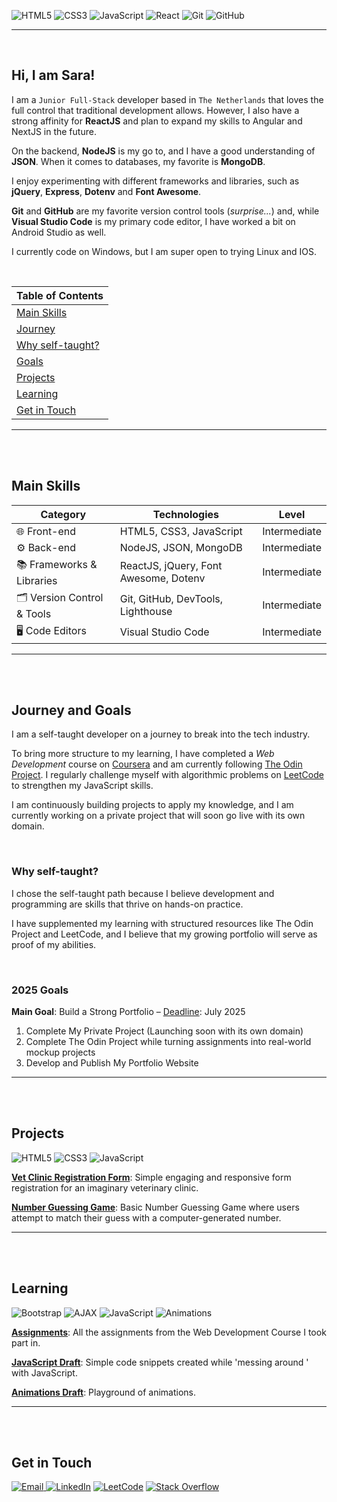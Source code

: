 ![HTML5](https://img.shields.io/badge/HTML5-E34F26?style=for-the-badge&logo=html5&logoColor=white)
![CSS3](https://img.shields.io/badge/CSS3-1572B6?style=for-the-badge&logo=css3&logoColor=white)
![JavaScript](https://img.shields.io/badge/JavaScript-F7DF1E?style=for-the-badge&logo=javascript&logoColor=black)
![React](https://img.shields.io/badge/-React-61DAFB?logo=react&logoColor=white&style=for-the-badge)
![Git](https://img.shields.io/badge/Git-F05032?style=for-the-badge&logo=git&logoColor=white)
![GitHub](https://img.shields.io/badge/GitHub-181717?style=for-the-badge&logo=github&logoColor=white)

---

<br>

## Hi, I am Sara!

I am a `Junior Full-Stack` developer based in `The Netherlands` that loves the full control that traditional development allows. However, I also have a strong affinity for **ReactJS** and plan to expand my skills to Angular and NextJS in the future.

On the backend, **NodeJS** is my go to, and I have a good understanding of **JSON**. When it comes to databases, my favorite is **MongoDB**.

I enjoy experimenting with different frameworks and libraries, such as **jQuery**, **Express**, **Dotenv** and **Font Awesome**.

**Git** and **GitHub** are my favorite version control tools (_surprise..._) and, while **Visual Studio Code** is my primary code editor, I have worked a bit on Android Studio as well.

I currently code on Windows, but I am super open to trying Linux and IOS.

<br>

| **Table of Contents**                           |
| ----------------------------------------------- |
| [Main Skills](#main-skills)                     |
| [Journey](#journey-and-goals)         |
| [Why self-taught?](#why-self-taught)            |
| [Goals](#goals)                                 |
| [Projects](#projects)                           |
| [Learning](#learning)                           |
| [Get in Touch](#get-in-touch)                   |

---

<br>
<br>

## Main Skills

| **Category**               | **Technologies**                      | **Level**    |
| -------------------------- | ------------------------------------- | ------------ |
| 🌐 Front-end               | HTML5, CSS3, JavaScript               | Intermediate |
| ⚙️ Back-end                | NodeJS, JSON, MongoDB                 | Intermediate |
| 📚 Frameworks & Libraries  | ReactJS, jQuery, Font Awesome, Dotenv | Intermediate |
| 🗂️ Version Control & Tools | Git, GitHub, DevTools, Lighthouse     | Intermediate |
| 🖥️ Code Editors            | Visual Studio Code                    | Intermediate |

---

<br>
<br>

## Journey and Goals

I am a self-taught developer on a journey to break into the tech industry.

To bring more structure to my learning, I have completed a *Web Development* course on [Coursera](https://www.coursera.org) and am currently following [The Odin Project](https://www.theodinproject.com/). I regularly challenge myself with algorithmic problems on [LeetCode](https://leetcode.com) to strengthen my JavaScript skills.

I am continuously building projects to apply my knowledge, and I am currently working on a private project that will soon go live with its own domain.

<br>

### Why self-taught?
I chose the self-taught path because I believe development and programming are skills that thrive on hands-on practice. 

I have supplemented my learning with structured resources like The Odin Project and LeetCode, and I believe that my growing portfolio will serve as proof of my abilities.

<br>

### 2025 Goals 

**Main Goal**: Build a Strong Portfolio – <u>Deadline</u>: July 2025

1. Complete My Private Project (Launching soon with its own domain)
2. Complete The Odin Project while turning assignments into real-world mockup projects
3. Develop and Publish My Portfolio Website

---

<br>
<br>

## Projects

![HTML5](https://img.shields.io/badge/HTML5-E34F26?style=for-the-badge&logo=html5&logoColor=white)
![CSS3](https://img.shields.io/badge/CSS3-1572B6?style=for-the-badge&logo=css3&logoColor=white)
![JavaScript](https://img.shields.io/badge/JavaScript-F7DF1E?style=for-the-badge&logo=javascript&logoColor=black)

[**Vet Clinic Registration Form**](https://github.com/SaraFreitas02/Vet-Registration-Form): Simple engaging and responsive form registration for an imaginary veterinary clinic.

[**Number Guessing Game**](https://github.com/SaraFreitas02/Number-Guessing-Game.v2): Basic Number Guessing Game where users attempt to match their guess with a computer-generated number.

---

<br>
<br>

## Learning

![Bootstrap](https://img.shields.io/badge/Bootstrap-7952B3?style=for-the-badge&logo=bootstrap&logoColor=white)
![AJAX](https://img.shields.io/badge/AJAX-005571?style=for-the-badge&logo=ajax&logoColor=white)
![JavaScript](https://img.shields.io/badge/JavaScript-F7DF1E?style=for-the-badge&logo=javascript&logoColor=black)
![Animations](https://img.shields.io/badge/Animations-1572B6?style=for-the-badge&logo=css3&logoColor=white)

[**Assignments**](https://github.com/SaraFreitas02/web-development-assignments): All the assignments from the Web Development Course I took part in.

[**JavaScript Draft**](https://github.com/SaraFreitas02/javascript-pratice): Simple code snippets created while 'messing around ' with JavaScript.

[**Animations Draft**](https://github.com/SaraFreitas02/animations): Playground of animations.

---

<br>
<br>

## Get in Touch

[![Email](https://img.shields.io/badge/Email-D14836?style=for-the-badge&logo=gmail&logoColor=white)
](mailto:sarafreitasemail+github@gmail.com)
[![LinkedIn](https://img.shields.io/badge/LinkedIn-0A66C2?style=for-the-badge&logo=linkedin&logoColor=white)](https://www.linkedin.com/in/sara-dc-freitas)
[![LeetCode](https://img.shields.io/badge/LeetCode-FFA116?style=for-the-badge&logo=LeetCode&logoColor=white)](https://leetcode.com/u/Sara_Freitas/)
[![Stack Overflow](https://img.shields.io/badge/Stack%20Overflow-F58025?style=for-the-badge&logo=stack-overflow&logoColor=white)](https://stackoverflow.com/users/26648005/sara-freitas?tab=profile)
